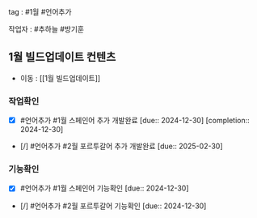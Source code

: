 
tag : #1월  #언어추가  

작업자 :  #추하늘   #방기훈 

## 1월 빌드업데이트 컨텐츠
- 이동 : [[1월 빌드업데이트]]


### 작업확인
- [x] #언어추가    #1월  스페인어 추가 개발완료  [due:: 2024-12-30]  [completion:: 2024-12-30]
- [/] #언어추가    #2월  포르투갈어 추가 개발완료  [due:: 2025-02-30]


### 기능확인
- [x] #언어추가   #1월  스페인어 기능확인  [due:: 2024-12-30]
- [/] #언어추가   #2월  포르투갈어 기능확인  [due:: 2024-12-30]
